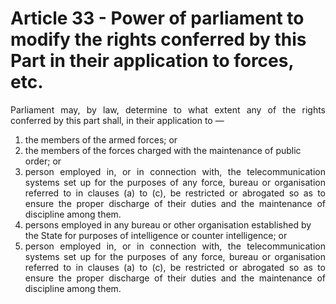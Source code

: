 # Article 33 - Power of parliament to modify the rights conferred by this Part in their application to forces, etc.

<div style="text-align: justify">Parliament may, by law, determine to what extent any of the rights conferred by this part shall, in their application to — </div>

1.	the members of the armed forces; or
2.	the members of the forces charged with the maintenance of public order; or
4.	<div style="text-align: justify">person employed in, or in connection with, the telecommunication systems set up for the purposes of any force, bureau or organisation referred to in clauses (a) to (c), be restricted or abrogated so as to ensure the proper discharge of their duties and the maintenance of discipline among them.</div>
3.	persons employed in any bureau or other organisation established by the State for purposes of intelligence or counter intelligence; or
4.	<div style="text-align: justify">person employed in, or in connection with, the telecommunication systems set up for the purposes of any force, bureau or organisation referred to in clauses (a) to (c), be restricted or abrogated so as to ensure the proper discharge of their duties and the maintenance of discipline among them.</div>
